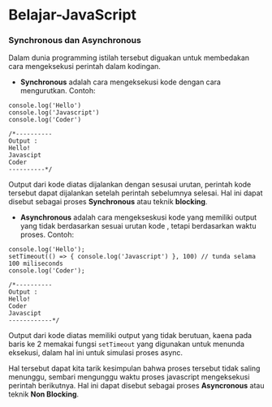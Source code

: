 # Belajar-JavaScript

### Synchronous dan Asynchronous
Dalam dunia programming istilah tersebut diguakan untuk membedakan cara mengeksekusi perintah dalam kodingan.

- **Synchronous** adalah cara mengeksekusi kode dengan cara mengurutkan.
Contoh:

```
console.log('Hello')
console.log('Javascript')
console.log('Coder')

/*----------
Output :
Hello!
Javascipt
Coder
----------*/
```

Output dari kode diatas dijalankan dengan sesusai urutan, perintah kode tersebut dapat dijalankan setelah perintah sebelumnya selesai. Hal ini dapat disebut sebagai proses **Synchronous** atau teknik **blocking**.

- **Asynchronous** adalah cara mengekseskusi kode yang memiliki output yang tidak berdasarkan sesuai urutan kode , tetapi berdasarkan waktu proses.
Contoh:

```
console.log('Hello');
setTimeout(() => { console.log('Javascript') }, 100) // tunda selama 100 miliseconds
console.log('Coder');

/*----------
Output :
Hello!
Coder
Javascipt
------------*/
```

Output dari kode diatas memiliki output yang tidak berutuan, kaena pada baris ke 2 memakai fungsi `setTimeout` yang digunakan untuk menunda eksekusi, dalam hal ini untuk simulasi proses async.

Hal tersebut dapat kita tarik kesimpulan bahwa proses tersebut tidak saling menunggu, sembari mengunggu waktu proses javascript mengeksekusi perintah berikutnya. Hal ini dapat disebut sebagai proses **Asyncronous** atau teknik **Non Blocking**.





















